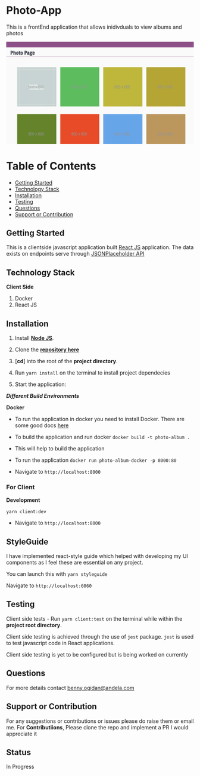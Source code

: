 # Photo-App
This is a frontEnd application that allows inidivduals to view albums and photos

<img width="1440" alt="Client Side" src="./screenshots/image.png">


# Table of Contents

- [Getting Started](#getting-started)
- [Technology Stack](#technology-stack)
- [Installation](#installation)
- [Testing](#testing)
- [Questions](#questions)
- [Support or Contribution](#support-or-contribution)

## Getting Started
This is a clientside javascript application built [React JS](https://reactjs.org/) application. The data exists on endpoints serve through [JSONPlaceholder API](https://jsonplaceholder.typicode.com/)


## Technology Stack
**Client Side**
1. Docker
2. React JS


## Installation

1. Install [**Node JS**](https://nodejs.org/en/).

2. Clone the [**repository here**](https://github.com/benfluleck/photo-album-app.git)
3. [**cd**] into the root of the **project directory**.
4. Run `yarn install` on the terminal to install project dependecies

5. Start the application:

**_Different Build Environments_**

**Docker**
- To run the application in docker you need to install Docker.
There are some good docs [here](https://docs.docker.com/)


- To build the application and run docker
`docker build -t photo-album .`

- This will help to build the application

- To run the application
`docker run photo-album-docker -p 8000:80`

- Navigate to `http://localhost:8000`

### For Client
**Development**
```
yarn client:dev
```
- Navigate to `http://localhost:8000`


## StyleGuide

I have implemented react-style guide which helped with developing my UI components as I feel these are essential on any project.

You can launch this with `yarn styleguide`

Navigate to `http://localhost:6060`

## Testing

Client side tests - Run `yarn client:test` on the terminal while within the **project root directory**.

Client side testing is achieved through the use of `jest` package. `jest` is used to test javascript code in
React applications.

Client side testing is yet to be configured but is being worked on currently

## Questions
For more details contact benny.ogidan@andela.com

## Support or Contribution
For any suggestions or contributions or issues please do raise them or email me.
For **Contributiions**, Please clone the repo and implement a PR I would appreciate it

## Status
In Progress
